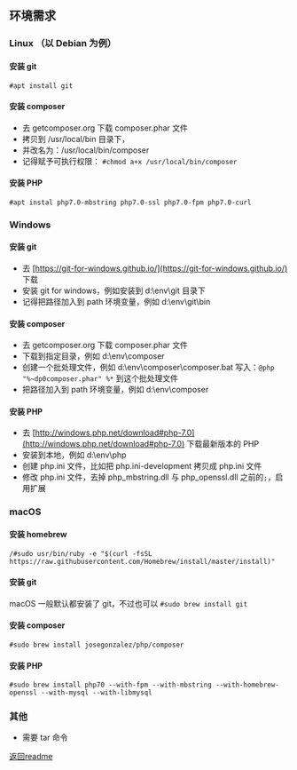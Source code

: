 ## 环境需求

### Linux （以 Debian 为例）

#### 安装 git
`#apt install git`

#### 安装 composer
* 去 getcomposer.org 下载 composer.phar 文件
* 拷贝到 /usr/local/bin 目录下，
* 并改名为：/usr/local/bin/composer
* 记得赋予可执行权限：
`#chmod a+x /usr/local/bin/composer` 

#### 安装 PHP
`#apt instal php7.0-mbstring php7.0-ssl php7.0-fpm php7.0-curl`

### Windows

#### 安装 git
* 去 [https://git-for-windows.github.io/](https://git-for-windows.github.io/) 下载
* 安装 git for windows，例如安装到 d:\env\git 目录下
* 记得把路径加入到 path 环境变量，例如 d:\env\git\bin

#### 安装 composer
* 去 getcomposer.org 下载 composer.phar 文件
* 下载到指定目录，例如 d:\env\composer
* 创建一个批处理文件，例如 d:\env\composer\composer.bat
写入：`@php "%~dp0composer.phar" %*` 到这个批处理文件
* 把路径加入到 path 环境变量，例如 d:\env\composer

#### 安装 PHP
* 去 [http://windows.php.net/download#php-7.0](http://windows.php.net/download#php-7.0) 下载最新版本的 PHP
* 安装到本地，例如 d:\env\php
* 创建 php.ini 文件，比如把 php.ini-development 拷贝成 php.ini 文件
* 修改 php.ini 文件，去掉 php_mbstring.dll 与 php_openssl.dll 之前的`;`，启用扩展

### macOS
#### 安装 homebrew
`/#sudo usr/bin/ruby -e "$(curl -fsSL https://raw.githubusercontent.com/Homebrew/install/master/install)"`

#### 安装 git
macOS 一般默认都安装了 git，不过也可以 `#sudo brew install git` 

#### 安装 composer
`#sudo brew install josegonzalez/php/composer`

#### 安装 PHP
`#sudo brew install php70
 --with-fpm
 --with-mbstring
 --with-homebrew-openssl
 --with-mysql
 --with-libmysql`
 
### 其他
* 需要 tar 命令

[返回readme](../README.md)